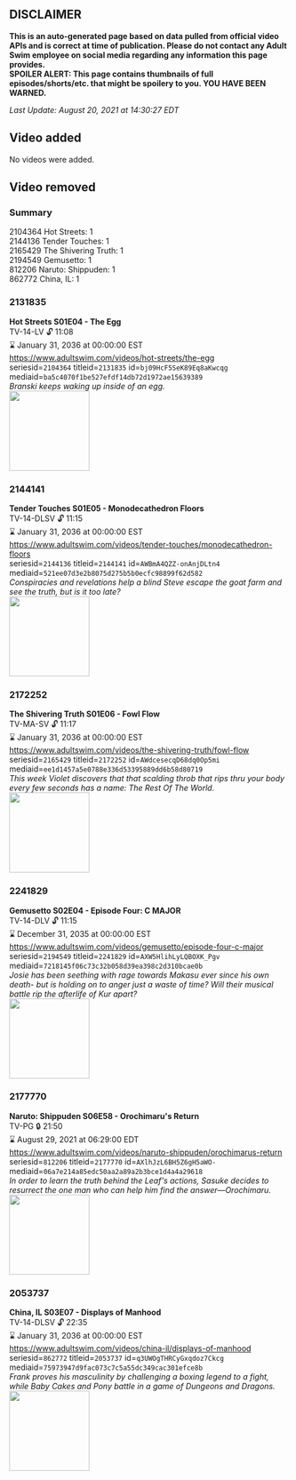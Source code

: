 ## DISCLAIMER
**This is an auto-generated page based on data pulled from official video APIs and is correct at time of publication. Please do not contact any Adult Swim employee on social media regarding any information this page provides.**  
**SPOILER ALERT: This page contains thumbnails of full episodes/shorts/etc. that might be spoilery to you. YOU HAVE BEEN WARNED.**  

_Last Update: August 20, 2021 at 14:30:27 EDT_
## Video added
No videos were added.  
## Video removed
### Summary
2104364 Hot Streets: 1  
2144136 Tender Touches: 1  
2165429 The Shivering Truth: 1  
2194549 Gemusetto: 1  
812206 Naruto: Shippuden: 1  
862772 China, IL: 1  
### 2131835
**Hot Streets S01E04 - The Egg**  
TV-14-LV 🔓 11:08  
⌛ January 31, 2036 at 00:00:00 EST  
https://www.adultswim.com/videos/hot-streets/the-egg  
seriesid=`2104364` titleid=`2131835` id=`bj09HcF5SeK89Eq8aKwcqg` mediaid=`ba5c4070f1be527efdf14db72d1972ae15639389`  
_Branski keeps waking up inside of an egg._  
<a href="https://media.cdn.adultswim.com/uploads/20200305/thumbnails/2_20351515211-HotStreets_104_dup-20170928.jpg"><img src="https://media.cdn.adultswim.com/uploads/20200305/thumbnails/2_20351515211-HotStreets_104_dup-20170928.jpg" height="144px" /></a>
### 2144141
**Tender Touches S01E05 - Monodecathedron Floors**  
TV-14-DLSV 🔓 11:15  
⌛ January 31, 2036 at 00:00:00 EST  
https://www.adultswim.com/videos/tender-touches/monodecathedron-floors  
seriesid=`2144136` titleid=`2144141` id=`AWBmA4QZZ-onAnjDLtn4` mediaid=`521ee07d3e2b8075d275b5b0ecfc98899f62d582`  
_Conspiracies and revelations help a blind Steve escape the goat farm and see the truth, but is it too late?_  
<a href="https://i.cdn.turner.com/adultswim/big/image-upload/thumbnails/thumb-2_image-151363612798615.jpg"><img src="https://i.cdn.turner.com/adultswim/big/image-upload/thumbnails/thumb-2_image-151363612798615.jpg" height="144px" /></a>
### 2172252
**The Shivering Truth S01E06 - Fowl Flow**  
TV-MA-SV 🔓 11:17  
⌛ January 31, 2036 at 00:00:00 EST  
https://www.adultswim.com/videos/the-shivering-truth/fowl-flow  
seriesid=`2165429` titleid=`2172252` id=`AWdcesecqD68dq0Op5mi` mediaid=`ee1d1457a5e0788e336d53395889dd6b58d80719`  
_This week Violet discovers that that scalding throb that rips thru your body every few seconds has a name:  The Rest Of The World._  
<a href="https://i.cdn.turner.com/adultswim/big/image-upload/thumbnails/thumb-2_image-154352543980519.jpg"><img src="https://i.cdn.turner.com/adultswim/big/image-upload/thumbnails/thumb-2_image-154352543980519.jpg" height="144px" /></a>
### 2241829
**Gemusetto S02E04 - Episode Four: C MAJOR**  
TV-14-DLV 🔓 11:15  
⌛ December 31, 2035 at 00:00:00 EST  
https://www.adultswim.com/videos/gemusetto/episode-four-c-major  
seriesid=`2194549` titleid=`2241829` id=`AXW5HlihLyLQBOXK_Pgv` mediaid=`7218145f06c73c32b058d39ea398c2d310bcae0b`  
_Josie has been seething with rage towards Makasu ever since his own death- but is holding on to anger just a waste of time? Will their musical battle rip the afterlife of Kur apart?_  
<a href="https://media.cdn.adultswim.com/uploads/20201111/thumbnails/2_2011111732516-GSMP_204_dup-20201030.jpg"><img src="https://media.cdn.adultswim.com/uploads/20201111/thumbnails/2_2011111732516-GSMP_204_dup-20201030.jpg" height="144px" /></a>
### 2177770
**Naruto: Shippuden S06E58 - Orochimaru's Return**  
TV-PG 🔒 21:50  
⌛ August 29, 2021 at 06:29:00 EDT  
https://www.adultswim.com/videos/naruto-shippuden/orochimarus-return  
seriesid=`812206` titleid=`2177770` id=`AXlhJzL6BH5Z6gH5aWO-` mediaid=`06a7e214a85edc50aa2a89a2b3bce1d4a4a29618`  
_In order to learn the truth behind the Leaf's actions, Sasuke decides to resurrect the one man who can help him find the answer—Orochimaru._  
<a href="https://media.cdn.adultswim.com/uploads/20210512/thumbnails/2_215121116504-NarutoShippuden_341_OrochimarusReturn.png"><img src="https://media.cdn.adultswim.com/uploads/20210512/thumbnails/2_215121116504-NarutoShippuden_341_OrochimarusReturn.png" height="144px" /></a>
### 2053737
**China, IL S03E07 - Displays of Manhood**  
TV-14-DLSV 🔓 22:35  
⌛ January 31, 2036 at 00:00:00 EST  
https://www.adultswim.com/videos/china-il/displays-of-manhood  
seriesid=`862772` titleid=`2053737` id=`q3UWOgTHRCyGxqdoz7Ckcg` mediaid=`75973947d9fac073c7c5a55dc349cac301efce8b`  
_Frank proves his masculinity by challenging a boxing legend to a fight, while Baby Cakes and Pony battle in a game of Dungeons and Dragons._  
<a href="https://media.cdn.adultswim.com/uploads/20200302/thumbnails/2_2032171307-chinail_306_dup-20150514.jpg"><img src="https://media.cdn.adultswim.com/uploads/20200302/thumbnails/2_2032171307-chinail_306_dup-20150514.jpg" height="144px" /></a>
